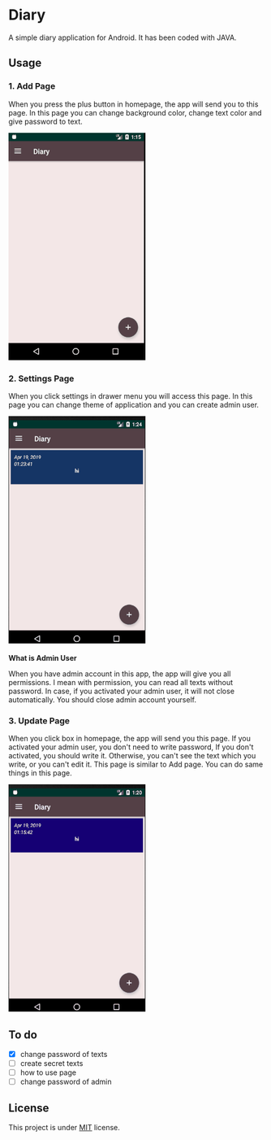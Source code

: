 # Diary

A simple diary application for Android. It has been coded with JAVA.

## Usage

### 1. Add Page
<p>When you press the plus button in homepage, the app will send you to this page. In this 
page you can change background color, change text color and give password to text.</p>
<img src = "https://github.com/alparlanylmaz/Diary/blob/master/gifs/addGif.gif"></img>  
  
### 2. Settings Page
When you click settings in drawer menu you will access this page. In this page you can change theme of application
and you can create admin user.  
  
<img src = "https://github.com/alparlanylmaz/Diary/blob/master/gifs/settingsGif.gif"></img></br></br>
<strong>What is Admin User</strong>
<p>When you have admin account in this app, the app will give you all permissions. I mean with permission, you can read all texts without password. In case, if you activated your admin user, it will not close automatically. You should close admin account yourself.</p>
  
### 3. Update Page
  
When you click box in homepage, the app will send you this page. If you activated your admin user, you don't need to write password, If you
don't activated, you should write it. Otherwise, you can't see the text which you write, or you can't edit it. This page is similar to Add page.
You can do same things in this page.  
  
<img src = "https://github.com/alparlanylmaz/Diary/blob/master/gifs/updateGif.gif"></img>
## To do
- [x] change password of texts
- [ ] create secret texts 
- [ ] how to use page
- [ ] change password of admin

## **License**
This project is under [MIT](./LICENSE) license. 
